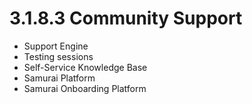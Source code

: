# 3.1.8.3 Community Support

* Support Engine
* Testing sessions
* Self-Service Knowledge Base
* Samurai Platform
* Samurai Onboarding Platform
